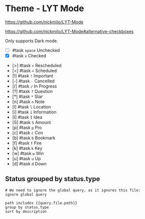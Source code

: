 # Theme - LYT Mode

<https://github.com/nickmilo/LYT-Mode>

<https://github.com/nickmilo/LYT-Mode#alternative-checkboxes>

Only supports Dark mode.

<!-- placeholder to force blank line before included text --><!-- include: DocsSamplesForStatuses.test.Theme_LYT_Mode_Tasks.approved.md -->

- [ ] #task `space` Unchecked
- [x] #task `x` Checked
- [>] #task `>` Rescheduled
- [<] #task `<` Scheduled
- [!] #task `!` Important
- [-] #task `-` Cancelled
- [/] #task `/` In Progress
- [?] #task `?` Question
- [*] #task `*` Star
- [n] #task `n` Note
- [l] #task `l` Location
- [i] #task `i` Information
- [I] #task `I` Idea
- [S] #task `S` Amount
- [p] #task `p` Pro
- [c] #task `c` Con
- [b] #task `b` Bookmark
- [f] #task `f` Fire
- [k] #task `k` Key
- [w] #task `w` Win
- [u] #task `u` Up
- [d] #task `d` Down

<!-- placeholder to force blank line after included text --><!-- endInclude -->

## Status grouped by status.type

```tasks
# We need to ignore the global query, as it ignores this file:
ignore global query

path includes {{query.file.path}}
group by status.type
sort by description
```
